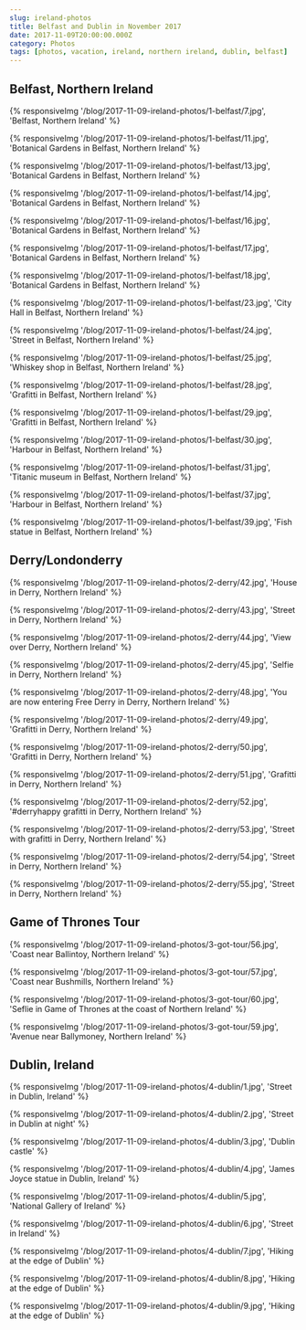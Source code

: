```yaml
---
slug: ireland-photos
title: Belfast and Dublin in November 2017
date: 2017-11-09T20:00:00.000Z
category: Photos
tags: [photos, vacation, ireland, northern ireland, dublin, belfast]
---
```


## Belfast, Northern Ireland

{% responsiveImg '/blog/2017-11-09-ireland-photos/1-belfast/7.jpg', 'Belfast, Northern Ireland' %}

{% responsiveImg '/blog/2017-11-09-ireland-photos/1-belfast/11.jpg', 'Botanical Gardens in Belfast, Northern Ireland' %}

{% responsiveImg '/blog/2017-11-09-ireland-photos/1-belfast/13.jpg', 'Botanical Gardens in Belfast, Northern Ireland' %}

{% responsiveImg '/blog/2017-11-09-ireland-photos/1-belfast/14.jpg', 'Botanical Gardens in Belfast, Northern Ireland' %}

{% responsiveImg '/blog/2017-11-09-ireland-photos/1-belfast/16.jpg', 'Botanical Gardens in Belfast, Northern Ireland' %}

{% responsiveImg '/blog/2017-11-09-ireland-photos/1-belfast/17.jpg', 'Botanical Gardens in Belfast, Northern Ireland' %}

{% responsiveImg '/blog/2017-11-09-ireland-photos/1-belfast/18.jpg', 'Botanical Gardens in Belfast, Northern Ireland' %}

{% responsiveImg '/blog/2017-11-09-ireland-photos/1-belfast/23.jpg', 'City Hall in Belfast, Northern Ireland' %}

{% responsiveImg '/blog/2017-11-09-ireland-photos/1-belfast/24.jpg', 'Street in Belfast, Northern Ireland' %}

{% responsiveImg '/blog/2017-11-09-ireland-photos/1-belfast/25.jpg', 'Whiskey shop in Belfast, Northern Ireland' %}

{% responsiveImg '/blog/2017-11-09-ireland-photos/1-belfast/28.jpg', 'Grafitti in Belfast, Northern Ireland' %}

{% responsiveImg '/blog/2017-11-09-ireland-photos/1-belfast/29.jpg', 'Grafitti in Belfast, Northern Ireland' %}

{% responsiveImg '/blog/2017-11-09-ireland-photos/1-belfast/30.jpg', 'Harbour in Belfast, Northern Ireland' %}

{% responsiveImg '/blog/2017-11-09-ireland-photos/1-belfast/31.jpg', 'Titanic museum in Belfast, Northern Ireland' %}

{% responsiveImg '/blog/2017-11-09-ireland-photos/1-belfast/37.jpg', 'Harbour in Belfast, Northern Ireland' %}

{% responsiveImg '/blog/2017-11-09-ireland-photos/1-belfast/39.jpg', 'Fish statue in Belfast, Northern Ireland' %}

## Derry/Londonderry

{% responsiveImg '/blog/2017-11-09-ireland-photos/2-derry/42.jpg', 'House in Derry, Northern Ireland' %}

{% responsiveImg '/blog/2017-11-09-ireland-photos/2-derry/43.jpg', 'Street in Derry, Northern Ireland' %}

{% responsiveImg '/blog/2017-11-09-ireland-photos/2-derry/44.jpg', 'View over Derry, Northern Ireland' %}

{% responsiveImg '/blog/2017-11-09-ireland-photos/2-derry/45.jpg', 'Selfie in Derry, Northern Ireland' %}

{% responsiveImg '/blog/2017-11-09-ireland-photos/2-derry/48.jpg', 'You are now entering Free Derry in Derry, Northern Ireland' %}

{% responsiveImg '/blog/2017-11-09-ireland-photos/2-derry/49.jpg', 'Grafitti in Derry, Northern Ireland' %}

{% responsiveImg '/blog/2017-11-09-ireland-photos/2-derry/50.jpg', 'Grafitti in Derry, Northern Ireland' %}

{% responsiveImg '/blog/2017-11-09-ireland-photos/2-derry/51.jpg', 'Grafitti in Derry, Northern Ireland' %}

{% responsiveImg '/blog/2017-11-09-ireland-photos/2-derry/52.jpg', '#derryhappy grafitti in Derry, Northern Ireland' %}

{% responsiveImg '/blog/2017-11-09-ireland-photos/2-derry/53.jpg', 'Street with grafitti in Derry, Northern Ireland' %}

{% responsiveImg '/blog/2017-11-09-ireland-photos/2-derry/54.jpg', 'Street in Derry, Northern Ireland' %}

{% responsiveImg '/blog/2017-11-09-ireland-photos/2-derry/55.jpg', 'Street in Derry, Northern Ireland' %}

## Game of Thrones Tour

{% responsiveImg '/blog/2017-11-09-ireland-photos/3-got-tour/56.jpg', 'Coast near Ballintoy, Northern Ireland' %}

{% responsiveImg '/blog/2017-11-09-ireland-photos/3-got-tour/57.jpg', 'Coast near Bushmills, Northern Ireland' %}

{% responsiveImg '/blog/2017-11-09-ireland-photos/3-got-tour/60.jpg', 'Seflie in Game of Thrones at the coast of Northern Ireland' %}

{% responsiveImg '/blog/2017-11-09-ireland-photos/3-got-tour/59.jpg', 'Avenue near Ballymoney, Northern Ireland' %}

## Dublin, Ireland

{% responsiveImg '/blog/2017-11-09-ireland-photos/4-dublin/1.jpg', 'Street in Dublin, Ireland' %}

{% responsiveImg '/blog/2017-11-09-ireland-photos/4-dublin/2.jpg', 'Street in Dublin at night' %}

{% responsiveImg '/blog/2017-11-09-ireland-photos/4-dublin/3.jpg', 'Dublin castle' %}

{% responsiveImg '/blog/2017-11-09-ireland-photos/4-dublin/4.jpg', 'James Joyce statue in Dublin, Ireland' %}

{% responsiveImg '/blog/2017-11-09-ireland-photos/4-dublin/5.jpg', 'National Gallery of Ireland' %}

{% responsiveImg '/blog/2017-11-09-ireland-photos/4-dublin/6.jpg', 'Street in Ireland' %}

{% responsiveImg '/blog/2017-11-09-ireland-photos/4-dublin/7.jpg', 'Hiking at the edge of Dublin' %}

{% responsiveImg '/blog/2017-11-09-ireland-photos/4-dublin/8.jpg', 'Hiking at the edge of Dublin' %}

{% responsiveImg '/blog/2017-11-09-ireland-photos/4-dublin/9.jpg', 'Hiking at the edge of Dublin' %}

